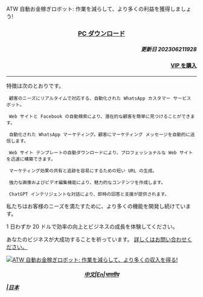 ATW 自動お金稼ぎロボット: 作業を減らして、より多くの利益を獲得しましょう!


### <p align='center'>[PC ダウンロード](https://mega.nz/file/hJgkhBwD#SVsG2FgfMZ--TPg0Vo3PO4joIpgyFOlTH2WizqWmzsw)</p>

##### <p align='right'>更新日 202306211928 </p>

#### <p align='right'>[VIP を購入](https://wa.me/85298672794?text=ATW_get_VIP)</p>


---

特徴は次のとおりです。

     顧客のニーズにリアルタイムで対応する、自動化された WhatsApp カスタマー サービス ボット。
    
     Web サイトと Facebook の自動検索により、潜在的な顧客を簡単に見つけることができます。
    
     自動化された WhatsApp マーケティング。顧客にマーケティング メッセージを自動的に送信します。
    
     Web サイト テンプレートの自動ダウンロードにより、プロフェッショナルな Web サイトを迅速に構築できます。
    
     マーケティング効果の共有と追跡を容易にするための短い URL の生成。
    
     強力な画像およびビデオ編集機能により、魅力的なコンテンツを作成します。
    
     ChatGPT インテリジェントな対話により、即時の回答と支援が提供されます。


私たちはお客様のニーズを満たすために、より多くの機能を開発し続けています。

1 日わずか 20 ドルで効率の向上とビジネスの成長を体験してください。


あなたのビジネスが大成功することを祈っています。 [詳しくはお問い合わせください。](https://wa.me/85298672794?text=ATW_Automatic_Money_Making_information)


[![ATW 自動お金稼ぎロボット: 作業を減らして、より多くの収入を得る!](https://assets.bizclikmedia.net/668/a988fae0899ef722105f773dbb2c077f:f225ccb80cadd67a3536890e199615e5/gettyimages-920743046-jpeg)](https://youtu.be/0ciZeEEKHjU)



##### <p align='center'> [中文](https://github.com/98672794/ATW/blob/main/README.md)|[En](https://github.com/98672794/ATW/blob/main/README_En.md)|[भारतीय](https://github.com/98672794/ATW/blob/main/README_भारतीय.md)</p>|[日本](https://github.com/98672794/ATW/blob/main/README_日本.md)</p>



